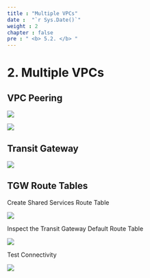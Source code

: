 ```yaml
---
title : "Multiple VPCs"
date :  "`r Sys.Date()`" 
weight : 2
chapter : false
pre : " <b> 5.2. </b> "
---
```


# 2. Multiple VPCs

## VPC Peering

![](/images/5.sovico/011.png)

![](/images/5.sovico/012.png)

## Transit Gateway

![](/images/5.sovico/013.png)

## TGW Route Tables

Create Shared Services Route Table

![](/images/5.sovico/014.png)

Inspect the Transit Gateway Default Route Table

![](/images/5.sovico/015.png)

Test Connectivity

![](/images/5.sovico/016.png)